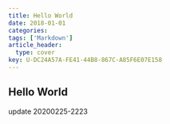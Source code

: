 ```yaml
---
title: Hello World
date: 2018-01-01
categories: 
tags: ['Markdown']
article_header:
  type: cover
key: U-DC24A57A-FE41-44B8-867C-A85F6E07E158
---
```


## Hello World

update 20200225-2223
